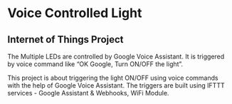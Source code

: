 # Voice Controlled Light

## Internet of Things Project
The Multiple LEDs are controlled by Google Voice Assistant. It is triggered by voice command like “OK Google, Turn ON/OFF the light”.

This project is about triggering the light ON/OFF using voice commands with the
help of Google Voice Assistant. The triggers are built using IFTTT services -
Google Assistant & Webhooks, WiFi Module.
